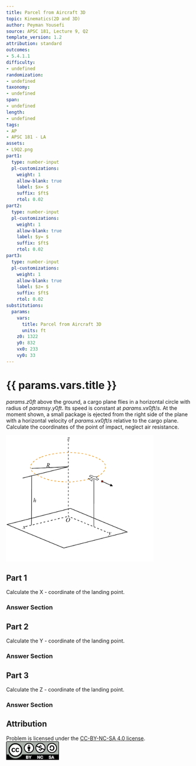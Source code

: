```yaml
---
title: Parcel from Aircraft 3D
topic: Kinematics(2D and 3D)
author: Peyman Yousefi
source: APSC 181, Lecture 9, Q2
template_version: 1.2
attribution: standard
outcomes:
- 5.4.1.1
difficulty:
- undefined
randomization:
- undefined
taxonomy:
- undefined
span:
- undefined
length:
- undefined
tags:
- AP
- APSC 181 - LA
assets:
- L9Q2.png
part1:
  type: number-input
  pl-customizations:
    weight: 1
    allow-blank: true
    label: $x= $
    suffix: $ft$
    rtol: 0.02
part2:
  type: number-input
  pl-customizations:
    weight: 1
    allow-blank: true
    label: $y= $
    suffix: $ft$
    rtol: 0.02
part3:
  type: number-input
  pl-customizations:
    weight: 1
    allow-blank: true
    label: $z= $
    suffix: $ft$
    rtol: 0.02
substitutions:
  params:
    vars:
      title: Parcel from Aircraft 3D
      units: ft
    z0: 1322
    y0: 832
    vx0: 233
    vy0: 33
---
```

# {{ params.vars.title }}
${{params.z0}}ft$ above the ground, a cargo plane flies in a horizontal circle with radius of ${{paramsy.y0}}ft$.
Its speed is constant at ${{params.vx0}}ft/s$.
At the moment shown, a small package is ejected from the right side of the plane with a horizontal velocity of ${{params.vx0}}ft/s$ relative to the cargo plane.
Calculate the coordinates of the point of impact, neglect air resistance.

<img src="L9Q2.png" width=400>

## Part 1

Calculate the X - coordinate of the landing point.

### Answer Section

## Part 2

Calculate the Y - coordinate of the landing point.

### Answer Section

## Part 3

Calculate the Z - coordinate of the landing point.

### Answer Section

## Attribution

Problem is licensed under the [CC-BY-NC-SA 4.0 license](https://creativecommons.org/licenses/by-nc-sa/4.0/).<br> ![The Creative Commons 4.0 license requiring attribution-BY, non-commercial-NC, and share-alike-SA license.](https://raw.githubusercontent.com/firasm/bits/master/by-nc-sa.png)
